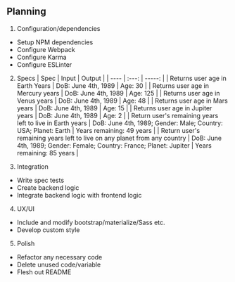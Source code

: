 ## Planning

1. Configuration/dependencies
  * Setup NPM dependencies
  * Configure Webpack
  * Configure Karma
  * Configure ESLinter

2. Specs
  | Spec | Input | Output |
  | ---- | :---: | -----: |
  | Returns user age in Earth Years | DoB: June 4th, 1989 | Age: 30 |
  | Returns user age in Mercury years | DoB: June 4th, 1989 | Age: 125 |
  | Returns user age in Venus years | DoB: June 4th, 1989 | Age: 48 |
  | Returns user age in Mars years | DoB: June 4th, 1989 | Age: 15 |
  | Returns user age in Jupiter years | DoB: June 4th, 1989 | Age: 2 |
  | Return user's remaining years left to live in Earth years | DoB: June 4th, 1989; Gender: Male; Country: USA; Planet: Earth | Years remaining: 49 years |
  | Return user's remaining years left to live on any planet from any country | DoB: June 4th, 1989; Gender: Female; Country: France; Planet: Jupiter | Years remaining: 85 years |

3. Integration
  * Write spec tests
  * Create backend logic
  * Integrate backend logic with frontend logic  

4. UX/UI
  * Include and modify bootstrap/materialize/Sass etc.
  * Develop custom style

5. Polish
  * Refactor any necessary code
  * Delete unused code/variable
  * Flesh out README
